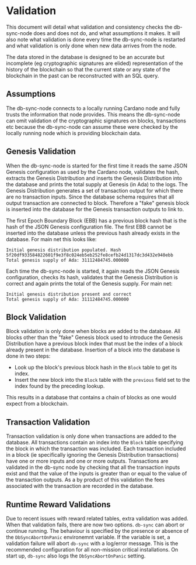 # Validation

This document will detail what validation and consistency checks the db-sync-node does and does
not do, and what assumptions it makes. It will also note what validation is done every time
the db-sync-node is restarted and what validation is only done when new data arrives from the
node.

The data stored in the database is designed to be an accurate but incomplete (eg cryptographic
signatures are elided) representation of the history of the blockchain so that the current
state or any state of the blockchain in the past can be reconstructed with an SQL query.


## Assumptions

The db-sync-node connects to a locally running Cardano node and fully trusts the information that node
provides. This means the db-sync-node can omit validation of the cryptographic signatures on blocks,
transactions etc because the db-sync-node can assume these were checked by the locally running node
which is providing blockchain data.


## Genesis Validation

When the db-sync-node is started for the first time it reads the same JSON Genesis configuration as
used by the Cardano node, validates the hash, extracts the Genesis Distribution and inserts the
Genesis Distribution into the database and prints the total supply at Genesis (in Ada) to the logs.
The Genesis Distribution generates a set of transaction output for which there are no transaction
inputs. Since the database schema requires that all output transaction are connected to block.
Therefore a "fake" genesis block is inserted into the database for the Genesis transaction outputs
to link to.

The first Epoch Boundary Block (EBB) has a previous block hash that is the hash of the JSON Genesis
configuration file. The first EBB cannot be inserted into the database unless the previous hash
already exists in the database. For main net this looks like:
```
Initial genesis distribution populated. Hash 5f20df933584822601f9e3f8c024eb5eb252fe8cefb24d1317dc3d432e940ebb
Total genesis supply of Ada: 31112484745.000000
```

Each time the db-sync-node is started, it again reads the JSON Genesis configuration, checks its hash,
validates that the Genesis Distribution is correct and again prints the total of the Genesis supply.
For main net:
```
Initial genesis distribution present and correct
Total genesis supply of Ada: 31112484745.000000
```


## Block Validation

Block validation is only done when blocks are added to the database. All blocks other than the
"fake" Genesis block used to introduce the Genesis Distribution have a previous block index that
must be the index of a block already present in the database. Insertion of a block into the
database is done in two steps:

* Look up the block's previous block hash in the `Block` table to get its index.
* Insert the new block into the `Block` table with the `previous` field set to the index found
  by the preceding lookup.

This results in a database that contains a chain of blocks as one would expect from a blockchain.


## Transaction Validation

Transaction validation is only done when transactions are added to the database. All transactions
contain an index into the `Block` table specifying the block in which the transaction was included.
Each transaction included in a block (ie specifically ignoring the Genesis Distribution
transactions) have one or more inputs and one or more outputs. Transactions are validated in the
db-sync node by checking that all the transaction inputs exist and that the value of the inputs
is greater than or equal to the value of the transaction outputs. As a by product of this validation
the fees associated with the transaction are recorded in the database.


## Runtime Reward Validations

Due to recent issues with reward related tables, extra validation was added. When that validation
fails, there are now two options. `db-sync` can abort or continue running. The behaviour is
specified by the presence or absence of the `DbSyncAbortOnPanic` environemnt variable. If the
variable is set, a validation failure will abort `db-sync` with a log/error message. This is the
recommended configuration for all non-mission critical installations. On start up, `db-sync` also
logs the `DbSyncAbortOnPanic` setting.
